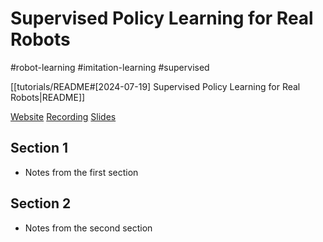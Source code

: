 # Supervised Policy Learning for Real Robots

#robot-learning
#imitation-learning
#supervised

[[tutorials/README#[2024-07-19] Supervised Policy Learning for Real Robots|README]]

[Website](https://supervised-robot-learning.github.io/#reading-list)
[Recording](https://www.youtube.com/watch?v=jIB_joS7ww8)
[Slides](https://drive.google.com/drive/folders/1wnGHYcKrc_3XbAhpmyG36d4PWkaWPOQ3?usp=sharing)

## Section 1

- Notes from the first section

## Section 2

- Notes from the second section
